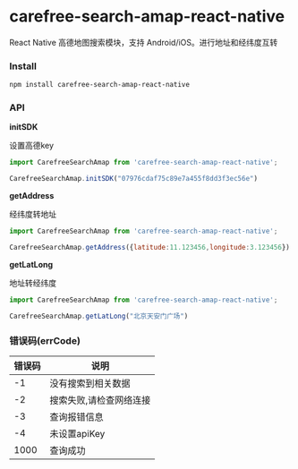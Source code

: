 # carefree-search-amap-react-native

React Native 高德地图搜索模块，支持 Android/iOS。进行地址和经纬度互转
### Install

```bash
npm install carefree-search-amap-react-native
```

### API

**initSDK**

设置高德key

```js
import CarefreeSearchAmap from 'carefree-search-amap-react-native';

CarefreeSearchAmap.initSDK("07976cdaf75c89e7a455f8dd3f3ec56e")

```


**getAddress**

经纬度转地址

```js
import CarefreeSearchAmap from 'carefree-search-amap-react-native';

CarefreeSearchAmap.getAddress({latitude:11.123456,longitude:3.123456})
```

**getLatLong**

地址转经纬度

```js
import CarefreeSearchAmap from 'carefree-search-amap-react-native';

CarefreeSearchAmap.getLatLong("北京天安门广场")

```

### 错误码(errCode)

|错误码|说明|
|-----|----|
| -1  | 没有搜索到相关数据   |
| -2  | 搜索失败,请检查网络连接   |
| -3  |  查询报错信息  |
| -4  | 未设置apiKey   |
| 1000  | 查询成功   |